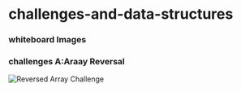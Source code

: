 # challenges-and-data-structures

### whiteboard Images

### challenges A:Araay Reversal


![Reversed Array Challenge](.\challenges-and-data-structures\flowchart_1.jpg)

